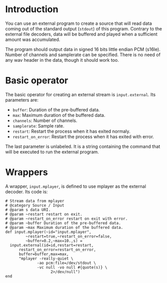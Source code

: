 Introduction 
=============
You can use an external program to create a source that will read data coming out 
of the standard output (`stdout`) of this program. Contrary to the external file decoders,
data will be buffered and played when a sufficient amount was accumulated.

The program should output data in signed 16 bits little endian PCM (s16le). Number of 
channels and samplerate can be specified. There is no need of any wav header in the data,
though it should work too.

Basic operator
==============
The basic operator for creating an external stream is `input.external`. Its parameters are:

* `buffer`: Duration of the pre-buffered data.
* `max`: Maximum duration of the buffered data.
* `channels`: Number of channels.
* `samplerate`: Sample rate.
* `restart`: Restart the process when it has exited normaly.
* `restart_on_error`: Restart the process when it has exited with error.

The last parameter is unlabeled. It is a string containing the command that will be executed to
run the external program.

Wrappers
========
A wrapper, `input.mplayer`, is defined to use mplayer as the external decoder.
Its code is:

```
# Stream data from mplayer
# @category Source / Input
# @param s data URI.
# @param ~restart restart on exit.
# @param ~restart_on_error restart on exit with error.
# @param ~buffer Duration of the pre-buffered data.
# @param ~max Maximum duration of the buffered data.
def input.mplayer(~id="input.mplayer",
         ~restart=true,~restart_on_error=false,
         ~buffer=0.2,~max=10.,s) =
  input.external(id=id,restart=restart,
      restart_on_error=restart_on_error,
      buffer=buffer,max=max,
      "mplayer -really-quiet \
              -ao pcm:file=/dev/stdout \
              -vc null -vo null #{quote(s)} \
                    2>/dev/null")
end
```


